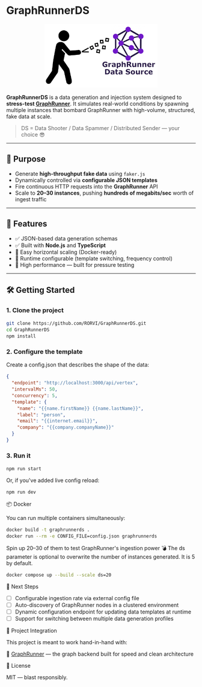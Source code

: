 # GraphRunnerDS

<p align="center">
  <img src="GraphRunnerDS.png" alt="GraphRunnerDS Logo" width="300" />
</p>

**GraphRunnerDS** is a data generation and injection system designed to **stress-test [GraphRunner](https://github.com/RORVI/GraphRunner)**. It simulates real-world conditions by spawning multiple instances that bombard GraphRunner with high-volume, structured, fake data at scale.

> DS = Data Shooter / Data Spammer / Distributed Sender — your choice 😎

---

## 🚀 Purpose

- Generate **high-throughput fake data** using `faker.js`
- Dynamically controlled via **configurable JSON templates**
- Fire continuous HTTP requests into the **GraphRunner** API
- Scale to **20–30 instances**, pushing **hundreds of megabits/sec** worth of ingest traffic

---

## 🧰 Features

- ✅ JSON-based data generation schemas
- ✅ Built with **Node.js** and **TypeScript**
- 🔁 Easy horizontal scaling (Docker-ready)
- 🔧 Runtime configurable (template switching, frequency control)
- 📡 High performance — built for pressure testing

---

## 🛠️ Getting Started

### 1. Clone the project

```bash
git clone https://github.com/RORVI/GraphRunnerDS.git
cd GraphRunnerDS
npm install
```

### 2. Configure the template

Create a config.json that describes the shape of the data:
```json
{
  "endpoint": "http://localhost:3000/api/vertex",
  "intervalMs": 50,
  "concurrency": 5,
  "template": {
    "name": "{{name.firstName}} {{name.lastName}}",
    "label": "person",
    "email": "{{internet.email}}",
    "company": "{{company.companyName}}"
  }
}
```

### 3. Run it

```bash
npm run start
```

Or, if you've added live config reload:
```bash
npm run dev
```

📦 Docker

You can run multiple containers simultaneously:

```bash
docker build -t graphrunnerds .
docker run --rm -e CONFIG_FILE=config.json graphrunnerds
```

Spin up 20–30 of them to test GraphRunner's ingestion power 💣
The ds parameter is optional to overwrite the number of instances generated. It is 5 by default.
```bash
docker compose up --build --scale ds=20
```

🧪 Next Steps

- [ ] Configurable ingestion rate via external config file
- [ ] Auto-discovery of GraphRunner nodes in a clustered environment
- [ ] Dynamic configuration endpoint for updating data templates at runtime
- [ ] Support for switching between multiple data generation profiles

🤝 Project Integration

This project is meant to work hand-in-hand with:

🔗 [GraphRunner](https://github.com/RORVI/GraphRunner) — the graph backend built for speed and clean architecture

🧾 License

MIT — blast responsibly.
